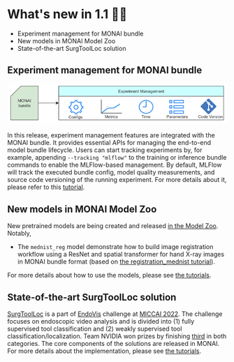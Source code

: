 # What's new in 1.1 🎉🎉

- Experiment management for MONAI bundle
- New models in MONAI Model Zoo
- State-of-the-art SurgToolLoc solution

## Experiment management for MONAI bundle
![exp_mgmt](../images/exp_mgmt.png)

In this release, experiment management features are integrated with the MONAI bundle.
It provides essential APIs for managing the end-to-end model bundle lifecycle.
Users can start tracking experiments by, for example, appending `--tracking "mlflow"` to the training or inference bundle commands to enable the MLFlow-based management.
By default, MLFlow will track the executed bundle config, model quality measurements, and source code versioning of the running experiment.
For more details about it, please refer to this [tutorial](https://github.com/Project-MONAI/tutorials/blob/main/experiment_management/bundle_integrate_mlflow.ipynb).

## New models in MONAI Model Zoo
New pretrained models are being created and released [in the Model Zoo](https://monai.io/model-zoo.html).
Notably,
- The `mednist_reg` model demonstrate how to build image registration workflow using 
a ResNet and spatial transformer for hand X-ray images in MONAI bundle
format (based on [the registration_mednist tutorial](https://github.com/Project-MONAI/tutorials/blob/main/2d_registration/registration_mednist.ipynb)).

For more details about how to use the models, please see [the tutorials](https://github.com/Project-MONAI/tutorials/tree/main/model_zoo).

## State-of-the-art SurgToolLoc solution
[SurgToolLoc](https://surgtoolloc.grand-challenge.org/Home/) is a part of
[EndoVis](https://endovis.grand-challenge.org/) challenge at [MICCAI 2022](https://conferences.miccai.org/2022/en/).
The challenge focuses on endoscopic video analysis and is divided into (1) fully supervised tool classification
and (2) weakly supervised tool classification/localization.
Team NVIDIA won prizes by finishing [third](https://surgtoolloc.grand-challenge.org/results/) in both categories.
The core components of the solutions are released in MONAI. For more details about the implementation,
please see [the tutorials](https://github.com/Project-MONAI/tutorials/tree/main/competitions/MICCAI/surgtoolloc).
